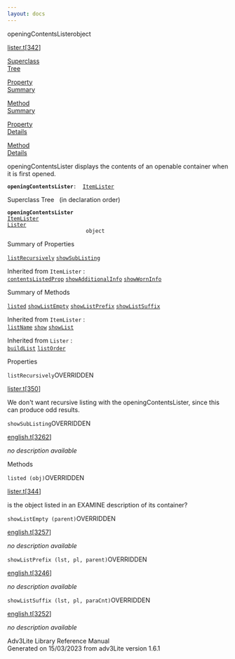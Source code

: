 ```yaml
---
layout: docs
---
```

<span class="title">openingContentsLister</span><span class="type">object</span>

[lister.t](../file/lister.t.html)\[[342](../source/lister.t.html#342)\]

[Superclass  
Tree](#_SuperClassTree_)

[Property  
Summary](#_PropSummary_)

[Method  
Summary](#_MethodSummary_)

[Property  
Details](#_Properties_)

[Method  
Details](#_Methods_)



openingContentsLister displays the contents of an openable container
when it is first opened.

**`openingContentsLister`**` :   `[`ItemLister`](../object/ItemLister.html)



<span id="_SuperClassTree_"></span>



<span class="hdln">Superclass Tree</span>   (in declaration order)



**`openingContentsLister`**  
[`ItemLister`](../object/ItemLister.html)  
[`Lister`](../object/Lister.html)  
`                         object`  
<span id="_PropSummary_"></span>



<span class="hdln">Summary of Properties</span>  



[`listRecursively`](#listRecursively) [`showSubListing`](#showSubListing)

Inherited from `ItemLister` :  
[`contentsListedProp`](../object/ItemLister.html#contentsListedProp) [`showAdditionalInfo`](../object/ItemLister.html#showAdditionalInfo) [`showWornInfo`](../object/ItemLister.html#showWornInfo)



<span id="_MethodSummary_"></span>



<span class="hdln">Summary of Methods</span>  



[`listed`](#listed) [`showListEmpty`](#showListEmpty) [`showListPrefix`](#showListPrefix) [`showListSuffix`](#showListSuffix)

Inherited from `ItemLister` :  
[`listName`](../object/ItemLister.html#listName) [`show`](../object/ItemLister.html#show) [`showList`](../object/ItemLister.html#showList)

Inherited from `Lister` :  
[`buildList`](../object/Lister.html#buildList) [`listOrder`](../object/Lister.html#listOrder)

<span id="_Properties_"></span>



<span class="hdln">Properties</span>  



<span id="listRecursively"></span>

`listRecursively`<span class="rem">OVERRIDDEN</span>

[lister.t](../file/lister.t.html)\[[350](../source/lister.t.html#350)\]



We don't want recursive listing with the openingContentsLister, since
this can produce odd results.



<span id="showSubListing"></span>

`showSubListing`<span class="rem">OVERRIDDEN</span>

[english.t](../file/english.t.html)\[[3262](../source/english.t.html#3262)\]



*no description available*



<span id="_Methods_"></span>



<span class="hdln">Methods</span>  



<span id="listed"></span>

`listed (obj)`<span class="rem">OVERRIDDEN</span>

[lister.t](../file/lister.t.html)\[[344](../source/lister.t.html#344)\]



is the object listed in an EXAMINE description of its container?



<span id="showListEmpty"></span>

`showListEmpty (parent)`<span class="rem">OVERRIDDEN</span>

[english.t](../file/english.t.html)\[[3257](../source/english.t.html#3257)\]



*no description available*



<span id="showListPrefix"></span>

`showListPrefix (lst, pl, parent)`<span class="rem">OVERRIDDEN</span>

[english.t](../file/english.t.html)\[[3246](../source/english.t.html#3246)\]



*no description available*



<span id="showListSuffix"></span>

`showListSuffix (lst, pl, paraCnt)`<span class="rem">OVERRIDDEN</span>

[english.t](../file/english.t.html)\[[3252](../source/english.t.html#3252)\]



*no description available*





Adv3Lite Library Reference Manual  
Generated on 15/03/2023 from adv3Lite version 1.6.1


